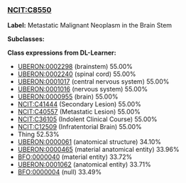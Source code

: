 
### [NCIT:C8550](http://purl.obolibrary.org/obo/NCIT_C8550)
**Label:** Metastatic Malignant Neoplasm in the Brain Stem

**Subclasses:** 

**Class expressions from DL-Learner:**

- [UBERON:0002298](http://purl.obolibrary.org/obo/UBERON_0002298) (brainstem) 55.00%
- [UBERON:0002240](http://purl.obolibrary.org/obo/UBERON_0002240) (spinal cord) 55.00%
- [UBERON:0001017](http://purl.obolibrary.org/obo/UBERON_0001017) (central nervous system) 55.00%
- [UBERON:0001016](http://purl.obolibrary.org/obo/UBERON_0001016) (nervous system) 55.00%
- [UBERON:0000955](http://purl.obolibrary.org/obo/UBERON_0000955) (brain) 55.00%
- [NCIT:C41444](http://purl.obolibrary.org/obo/NCIT_C41444) (Secondary Lesion) 55.00%
- [NCIT:C40557](http://purl.obolibrary.org/obo/NCIT_C40557) (Metastatic Lesion) 55.00%
- [NCIT:C36105](http://purl.obolibrary.org/obo/NCIT_C36105) (Indolent Clinical Course) 55.00%
- [NCIT:C12509](http://purl.obolibrary.org/obo/NCIT_C12509) (Infratentorial Brain) 55.00%
- Thing 52.53%
- [UBERON:0000061](http://purl.obolibrary.org/obo/UBERON_0000061) (anatomical structure) 34.10%
- [UBERON:0000465](http://purl.obolibrary.org/obo/UBERON_0000465) (material anatomical entity) 33.96%
- [BFO:0000040](http://purl.obolibrary.org/obo/BFO_0000040) (material entity) 33.72%
- [UBERON:0001062](http://purl.obolibrary.org/obo/UBERON_0001062) (anatomical entity) 33.71%
- [BFO:0000004](http://purl.obolibrary.org/obo/BFO_0000004) (null) 33.49%


